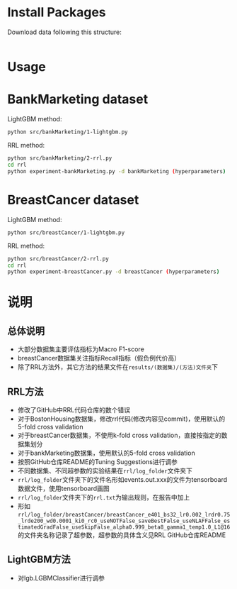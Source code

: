 
# Install Packages

Download data following this structure:
```bash

```

# Usage

# BankMarketing dataset
LightGBM method:

`python src/bankMarketing/1-lightgbm.py`

RRL method:

```bash
python src/bankMarketing/2-rrl.py
cd rrl
python experiment-bankMarketing.py -d bankMarketing (hyperparameters)
```

# BreastCancer dataset
LightGBM method:

`python src/breastCancer/1-lightgbm.py`

RRL method:

```bash
python src/breastCancer/2-rrl.py
cd rrl
python experiment-breastCancer.py -d breastCancer (hyperparameters)
```




# 说明

## 总体说明

- 大部分数据集主要评估指标为Macro F1-score
- breastCancer数据集关注指标Recall指标（假负例代价高）
- 除了RRL方法外，其它方法的结果文件在`results/(数据集)/(方法)文件夹`下

## RRL方法

- 修改了GitHub中RRL代码仓库的数个错误
- 对于BostonHousing数据集，修改rrl代码(修改内容见commit)，使用默认的5-fold cross validation
- 对于breastCancer数据集，不使用k-fold cross validation，直接按指定的数据集划分
- 对于bankMarketing数据集，使用默认的5-fold cross validation
- 按照GitHub仓库README的Tuning Suggestions进行调参
- 不同数据集、不同超参数的实验结果在`rrl/log_folder`文件夹下
- `rrl/log_folder`文件夹下的文件名形如events.out.xxx的文件为tensorboard数据文件，使用tensorboard画图
- `rrl/log_folder`文件夹下的`rrl.txt`为输出规则，在报告中加上
- 形如`rrl/log_folder/breastCancer/breastCancer_e401_bs32_lr0.002_lrdr0.75_lrde200_wd0.0001_ki0_rc0_useNOTFalse_saveBestFalse_useNLAFFalse_estimatedGradFalse_useSkipFalse_alpha0.999_beta8_gamma1_temp1.0_L1@16`的文件夹名称记录了超参数，超参数的具体含义见RRL GitHub仓库README

## LightGBM方法
- 对lgb.LGBMClassifier进行调参
